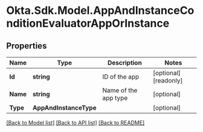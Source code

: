 # Okta.Sdk.Model.AppAndInstanceConditionEvaluatorAppOrInstance

## Properties

Name | Type | Description | Notes
------------ | ------------- | ------------- | -------------
**Id** | **string** | ID of the app | [optional] [readonly] 
**Name** | **string** | Name of the app type | [optional] 
**Type** | **AppAndInstanceType** |  | [optional] 

[[Back to Model list]](../README.md#documentation-for-models) [[Back to API list]](../README.md#documentation-for-api-endpoints) [[Back to README]](../README.md)

